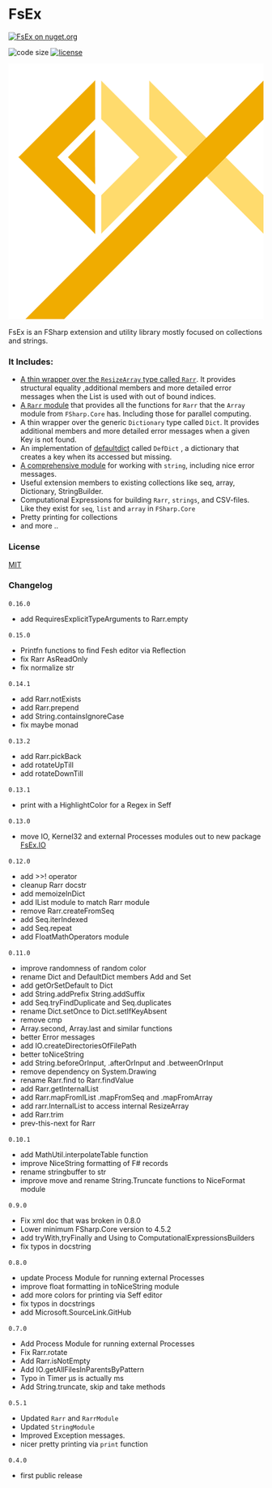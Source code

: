 
# FsEx

[![FsEx on nuget.org](https://img.shields.io/nuget/v/FsEx)](https://www.nuget.org/packages/FsEx/)
<!-- [![FsEx on fuget.org](https://www.fuget.org/packages/FsEx/badge.svg)](https://www.fuget.org/packages/FsEx) -->
![code size](https://img.shields.io/github/languages/code-size/goswinr/FsEx.svg)
[![license](https://img.shields.io/github/license/goswinr/FsEx)](LICENSE)

![Logo](https://raw.githubusercontent.com/goswinr/FsEx/main/Doc/logo.png)

FsEx is an FSharp extension and utility library mostly focused on collections and strings.


### It Includes:

- [A thin wrapper over the `ResizeArray` type called `Rarr`](https://www.fuget.org/packages/FsEx/0.14.1/lib/net6.0/FsEx.dll/FsEx/Rarr%601). It provides structural equality ,additional members and more detailed error messages when the List is used with out of bound indices.
- [A `Rarr` module](https://www.fuget.org/packages/FsEx/0.14.1/lib/net6.0/FsEx.dll/FsEx/RarrModule) that provides all the functions for `Rarr` that the  `Array` module from `FSharp.Core` has. Including those for parallel computing.
- A thin wrapper over the generic `Dictionary` type called `Dict`. It provides additional members and more detailed error messages when a given Key is not found.
- An implementation of [defaultdict](https://docs.python.org/3/library/collections.html#collections.defaultdict) called `DefDict` , a dictionary that creates a key when its accessed but missing.
- [A comprehensive module](https://www.fuget.org/packages/FsEx/0.14.1/lib/net6.0/FsEx.dll/FsEx/StringModule) for working with `string`, including nice error messages.
- Useful extension members to existing collections like seq, array, Dictionary, StringBuilder.
- Computational Expressions for building `Rarr`, `strings`, and CSV-files. Like they exist for `seq`, `list` and `array` in `FSharp.Core`
- Pretty printing for collections
- and more ..

<!-- [See full API documentation on fuget.org](https://www.fuget.org/packages/FsEx) -->

### License
[MIT](https://raw.githubusercontent.com/goswinr/FsEx/main/LICENSE.txt)

### Changelog
`0.16.0`
- add RequiresExplicitTypeArguments to Rarr.empty

`0.15.0`
- Printfn functions to find Fesh editor via Reflection
- fix Rarr AsReadOnly
- fix normalize str

`0.14.1`
- add Rarr.notExists
- add Rarr.prepend
- add String.containsIgnoreCase
- fix maybe monad

`0.13.2`
- add Rarr.pickBack
- add rotateUpTill
- add rotateDownTill

`0.13.1`
- print with a HighlightColor for a Regex in Seff

`0.13.0`
- move IO, Kernel32 and external Processes modules out to new package [FsEx.IO](https://github.com/goswinr/FsEx.IO)


`0.12.0`
- add >>! operator
- cleanup Rarr docstr
- add memoizeInDict
- add IList module to match Rarr module
- remove Rarr.createFromSeq
- add Seq.iterIndexed
- add Seq.repeat
- add FloatMathOperators module

`0.11.0`
- improve randomness of random color
- rename Dict and DefaultDict members Add and Set
- add getOrSetDefault to Dict
- add String.addPrefix String.addSuffix
- add Seq.tryFindDuplicate and Seq.duplicates
- rename Dict.setOnce to Dict.setIfKeyAbsent
- remove cmp
- Array.second, Array.last and similar functions
- better Error messages
- add IO.createDirectoriesOfFilePath
- better toNiceString
- add String.beforeOrInput, .afterOrInput and .betweenOrInput
- remove dependency on System.Drawing
- rename Rarr.find to Rarr.findValue
- add Rarr.getInternalList
- add Rarr.mapFromIList .mapFromSeq and .mapFromArray
- add rarr.InternalList to access internal ResizeArray
- add Rarr.trim
- prev-this-next for Rarr

`0.10.1`
- add MathUtil.interpolateTable function
- improve NiceString formatting of F# records
- rename stringbuffer to str
- improve move and rename String.Truncate functions to NiceFormat module

`0.9.0`
- Fix xml doc that was broken in 0.8.0
- Lower minimum FSharp.Core version to  4.5.2
- add tryWith,tryFinally and Using to ComputationalExpressionsBuilders
- fix typos in docstring

`0.8.0`
- update Process Module for running external Processes
- improve float formatting in toNiceString module
- add more colors for printing via Seff editor
- fix typos in docstrings
- add Microsoft.SourceLink.GitHub

`0.7.0`
- Add Process Module for running external Processes
- Fix Rarr.rotate
- Add Rarr.isNotEmpty
- Add IO.getAllFilesInParentsByPattern
- Typo in Timer μs is actually  ms
- Add String.truncate, skip and take methods

`0.5.1`
- Updated `Rarr` and `RarrModule`
- Updated `StringModule`
- Improved Exception messages.
- nicer pretty printing via `print` function

`0.4.0`
- first public release